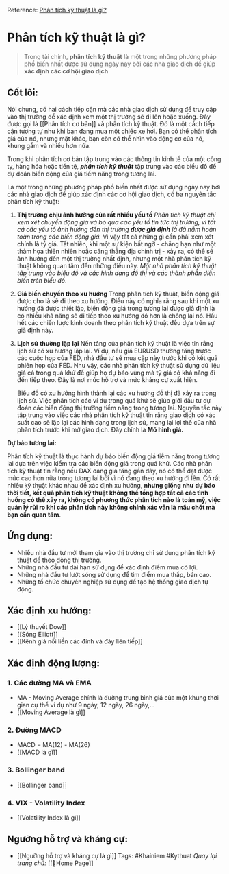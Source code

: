 Reference: [Phân tích kỹ thuật là gì?](https://www.xtb.com/vn/learn-to-trade/phan-tich-ky-thuat-la-gi)

# Phân tích kỹ thuật là gì?
> Trong tài chính, **phân tích kỹ thuật** là một trong những phương pháp phổ biến nhất được sử dụng ngày nay bởi các nhà giao dịch để giúp **xác định các cơ hội giao dịch**

## Cốt lõi:

Nói chung, có hai cách tiếp cận mà các nhà giao dịch sử dụng để truy cập vào thị trường để xác định xem một thị trường sẽ đi lên hoặc xuống. Đây được gọi là [[Phân tích cơ bản]] và phân tích kỹ thuật. Đó là một cách tiếp cận tương tự như khi bạn đang mua một chiếc xe hơi. Bạn có thể phân tích giá của nó, nhưng mặt khác, bạn còn có thể nhìn vào động cơ của nó, khung gầm và nhiều hơn nữa.

Trong khi phân tích cơ bản tập trung vào các thông tin kinh tế của một công ty, hàng hóa hoặc tiền tệ, _**phân tích kỹ thuật**_ tập trung vào các biểu đồ để dự đoán biến động của giá tiềm năng trong tương lai.

Là một trong những phương pháp phổ biến nhất được sử dụng ngày nay bởi các nhà giao dịch để giúp xác định các cơ hội giao dịch, có ba nguyên tắc phân tích kỹ thuật:

1.  **Thị trường chịu ảnh hưởng của rất nhiều yếu tố**
	*Phân tích kỹ thuật chỉ xem xét chuyển động giá và bỏ qua các yếu tố tin tức thị trường, vì tất cả các yếu tố ảnh hưởng đến thị trường **được giả định** là đã nằm hoàn toàn trong các biến động giá.* Vì vậy tất cả những gì cần phải xem xét chính là tỷ giá.
	Tất nhiên, khi một sự kiện bất ngờ - chẳng hạn như một thảm họa thiên nhiên hoặc căng thẳng địa chính trị - xảy ra, có thể sẽ ảnh hưởng đến một thị trường nhất định, nhưng một nhà phân tích kỹ thuật không quan tâm đến những điều này. *Một nhà phân tích kỹ thuật tập trung vào biểu đồ và các hình dạng đồ thị và các thành phần diễn biến trên biểu đồ*.
	
2.  **Giá biến chuyển theo xu hướng**
	Trong phân tích kỹ thuật, biến động giá được cho là sẽ đi theo xu hướng. Điều này có nghĩa rằng sau khi một xu hướng đã được thiết lập, biến động giá trong tương lai được giả định là có nhiều khả năng sẽ đi tiếp theo xu hướng đó hơn là chống lại nó. Hầu hết các chiến lược kinh doanh theo phân tích kỹ thuật đều dựa trên sự giả định này.
	
3.  **Lịch sử thường lặp lại**
	Nền tảng của phân tích kỹ thuật là việc tin rằng lịch sử có xu hướng lặp lại. Ví dụ, nếu giá EURUSD thường tăng trước các cuộc họp của FED, nhà đầu tư sẽ mua cặp này trước khi có kết quả phiên họp của FED. Như vậy, các nhà phân tích kỹ thuật sử dụng dữ liệu giá cả trong quá khứ để giúp họ dự báo vùng mà tỷ giá có khả năng đi đến tiếp theo. Đây là nơi mức hỗ trợ và mức kháng cự xuất hiện.

	Biểu đồ có xu hướng hình thành lại các xu hướng đồ thị đã xảy ra trong lịch sử. Việc phân tích các ví dụ trong quá khứ sẽ giúp giới đầu tư dự đoán các biến động thị trường tiềm năng trong tương lai. Nguyên tắc này tập trung vào việc các nhà phân tích kỹ thuật tin rằng giao dịch có xác suất cao sẽ lặp lại các hình dạng trong lịch sử, mang lại lợi thế của nhà phân tích trước khi mở giao dịch. Đây chính là **Mô hình giá.**

**Dự báo tương lai:**

Phân tích kỹ thuật là thực hành dự báo biến động giá tiềm năng trong tương lai dựa trên việc kiểm tra các biến động giá trong quá khứ. Các nhà phân tích kỹ thuật tin rằng nếu DAX đang gia tăng gần đây, nó có thể đạt được mức cao hơn nữa trong tương lai bởi vì nó đang theo xu hướng đi lên. Có rất nhiều kỹ thuật khác nhau để xác định xu hướng, **nhưng giống như dự báo thời tiết, kết quả phân tích kỹ thuật không thể tổng hợp tất cả các tình huống có thể xảy ra, không có phương thức phân tích nào là toàn mỹ, việc quản lý rủi ro khi các phân tích này không chính xác vẫn là mấu chốt mà bạn cần quan tâm**.

## Ứng dụng:
- Nhiều nhà đầu tư mới tham gia vào thị trường chỉ sử dụng phân tích kỹ thuật để theo dòng thị trường.
- Những nhà đầu tư dài hạn sử dụng để xác định điểm mua có lợi.
- Những nhà đầu tư lướt sóng sử dụng để tìm điểm mua thấp, bán cao.
- Những tổ chức chuyên nghiệp sử dụng để tạo hệ thống giao dịch tự động.

## Xác định xu hướng:
- [[Lý thuyết Dow]]
- [[Sóng Elliott]]
- [[Kênh giá nối liền các đỉnh và đáy liên tiếp]]

## Xác định động lượng:
### 1. Các đường MA và EMA
- MA - Moving Average chính là đường trung bình giá của một khung thời gian cụ thể ví dụ như 9 ngày, 12 ngày, 26 ngày,...
- [[Moving Average là gì]]
### 2. Đường MACD
- MACD = MA(12) - MA(26)
- [[MACD là gì]]
### 3. Bollinger band
- [[Bollinger band]]
### 4. VIX - Volatility Index
- [[Volatility Index là gì]]

## Ngưỡng hỗ trợ và kháng cự:
- [[Ngưỡng hỗ trợ và kháng cự là gì]]
Tags: #Khainiem #Kythuat 
*Quay lại trang chủ:* [[🏡Home Page]]
